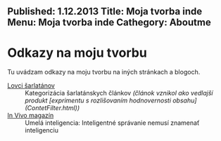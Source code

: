 Published: 1.12.2013
Title: Moja tvorba inde
Menu: Moja tvorba inde
Cathegory: Aboutme
---
# Odkazy na moju tvorbu
Tu uvádzam odkazy na moju tvorbu na iných stránkach a blogoch.

<dl class="dl-horizontal">
    <dt><a href="http://www.lovcisarlatanov.sk/kategorizacia-sarlatanskych-clankov/" target="_blank">Lovci šarlatánov</a></dt>
    <dd>
        Kategorizácia šarlatánskych článkov
        <i>(článok vznikol ako vedlajší produkt [exprimentu s rozlišovaním hodnovernosti obsahu](ContetFilter.html))</i>
    </dd>
    <dt><a href="http://invivomagazin.sk/umela-inteligencia-inteligentne-spravanie-nemusi-znamenat-inteligenciu_255.html" target="_blank">In Vivo magazín</a></dt>
    <dd>Umelá inteligencia: Inteligentné správanie nemusí znamenať inteligenciu</dd>
</dl>